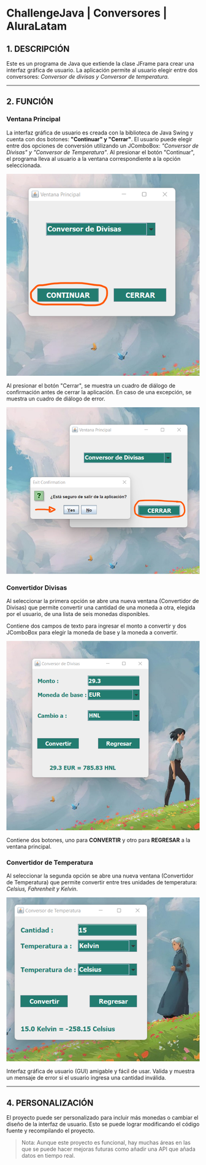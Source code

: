 # ChallengeJava | Conversores | AluraLatam
 
## 1. DESCRIPCIÓN

Este es un programa de Java que extiende la clase JFrame para crear una interfaz gráfica de usuario. La aplicación permite al usuario elegir entre dos conversores: *Conversor de divisas y Conversor de temperatura.*

---
## 2. FUNCIÓN

### Ventana Principal
La interfaz gráfica de usuario es creada con la biblioteca de Java Swing y cuenta con dos botones: **"Continuar" y "Cerrar"**. El usuario puede elegir entre dos opciones de conversión utilizando un JComboBox: *"Conversor de Divisas" y "Conversor de Temperatura"*. Al presionar el botón "Continuar", el programa lleva al usuario a la ventana correspondiente a la opción seleccionada. 

![Ventana Principal](/capturas/continuar.png "Ventana Principal")

Al presionar el botón "Cerrar", se muestra un cuadro de diálogo de confirmación antes de cerrar la aplicación. En caso de una excepción, se muestra un cuadro de diálogo de error.

![Ventana Principal](/capturas/cerrar.png "Ventana Principal")
### Convertidor Divisas
Al seleccionar la primera opción se abre una nueva ventana (Convertidor de Divisas) que permite convertir una cantidad de una moneda a otra, elegida por el usuario, de una lista de seis monedas disponibles.

Contiene dos campos de texto para ingresar el monto a convertir y dos JComboBox para elegir la moneda de base y la moneda a convertir.

![Ventana Principal](/capturas/divisas.png "Ventana Principal")

Contiene dos botones, uno para **CONVERTIR** y otro para **REGRESAR** a la ventana principal.

### Convertidor de Temperatura
Al seleccionar la segunda opción se abre una nueva ventana (Convertidor de Temperatura) que permite convertir entre tres unidades de temperatura: *Celsius, Fahrenheit y Kelvin*.

![Ventana Principal](/capturas/temperatura.png "Ventana Principal")

Interfaz gráfica de usuario (GUI) amigable y fácil de usar.
Valida y muestra un mensaje de error si el usuario ingresa una cantidad inválida.

---
## 4. PERSONALIZACIÓN

El proyecto puede ser personalizado para incluir más monedas o cambiar el diseño de la interfaz de usuario. Esto se puede lograr modificando el código fuente y recompilando el proyecto.

> Nota: Aunque este proyecto es funcional, hay muchas áreas en las que se puede hacer mejoras futuras como añadir una API que añada datos en tiempo real.
